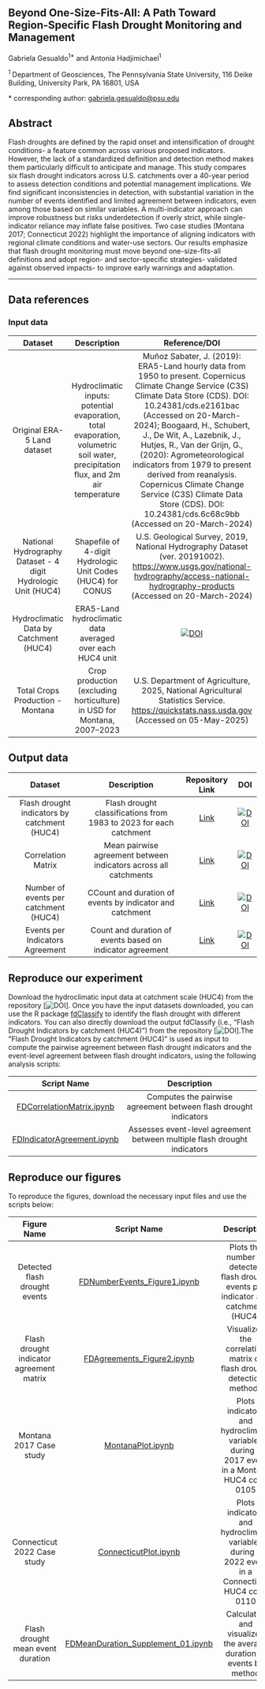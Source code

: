 
## **Beyond One-Size-Fits-All: A Path Toward Region-Specific Flash Drought Monitoring and Management**

Gabriela Gesualdo<sup>1\*</sup> and Antonia Hadjimichael<sup>1</sup>

<sup>1 </sup> Department of Geosciences, The Pennsylvania State University, 116 Deike Building, University Park, PA 16801, USA

\* corresponding author: gabriela.gesualdo@psu.edu

## Abstract
Flash droughts are defined by the rapid onset and intensification of drought conditions- a feature common across various proposed indicators. However, the lack of a standardized definition and detection method makes them particularly difficult to anticipate and manage. This study compares six flash drought indicators across U.S. catchments over a 40-year period to assess detection conditions and potential management implications. We find significant inconsistencies in detection, with substantial variation in the number of events identified and limited agreement between indicators, even among those based on similar variables. A multi-indicator approach can improve robustness but risks underdetection if overly strict, while single-indicator reliance may inflate false positives. Two case studies (Montana 2017; Connecticut 2022) highlight the importance of aligning indicators with regional climate conditions and water-use sectors. Our results emphasize that flash drought monitoring must move beyond one-size-fits-all definitions and adopt region- and sector-specific strategies- validated against observed impacts- to improve early warnings and adaptation.

---
## Data references
### Input data
|       Dataset       |               Description                    |               Reference/DOI          |
|:-------------------:|:--------------------------------------------:|:--------------------------------:|
|Original ERA-5 Land dataset | Hydroclimatic inputs: potential evaporation, total evaporation, volumetric soil water, precipitation flux, and 2m air temperature| Muñoz Sabater, J. (2019): ERA5-Land hourly data from 1950 to present. Copernicus Climate Change Service (C3S) Climate Data Store (CDS). DOI: 10.24381/cds.e2161bac (Accessed on 20-March-2024); Boogaard, H., Schubert, J., De Wit, A., Lazebnik, J., Hutjes, R., Van der Grijn, G., (2020): Agrometeorological indicators from 1979 to present derived from reanalysis. Copernicus Climate Change Service (C3S) Climate Data Store (CDS). DOI: 10.24381/cds.6c68c9bb (Accessed on 20-March-2024)|
|National Hydrography Dataset - 4 digit Hydrologic Unit (HUC4)| Shapefile of 4-digit Hydrologic Unit Codes (HUC4) for CONUS| U.S. Geological Survey, 2019, National Hydrography Dataset (ver. 20191002). https://www.usgs.gov/national-hydrography/access-national-hydrography-products (Accessed on 20-March-2024)|
|Hydroclimatic Data by Catchment (HUC4)| ERA5-Land hydroclimatic data averaged over each HUC4 unit|[![DOI]()]()
|Total Crops Production - Montana| Crop production (excluding horticulture) in USD for Montana, 2007–2023| U.S. Department of Agriculture, 2025, National Agricultural Statistics Service. https://quickstats.nass.usda.gov (Accessed on 05-May-2025)|


## Output data
|       Dataset       |              Description                    |           Repository Link        |                   DOI                   |
|:-------------------:|:-------------------------------------------:|:--------------------------------:|:---------------------------------------:|
|Flash drought indicators by catchment (HUC4)| Flash drought classifications from 1983 to 2023 for each catchment |[Link]()|[![DOI]()]()|
|Correlation Matrix |Mean pairwise agreement between indicators across all catchments |[Link]()|[![DOI]()]()|
|Number of events per catchment (HUC4) |CCount and duration of events by indicator and catchment|[Link]()|[![DOI]()]()|
|Events per Indicators Agreement |Count and duration of events based on indicator agreement |[Link]()|[![DOI]()]()|

## Reproduce our experiment
Download the hydroclimatic input data at catchment scale (HUC4) from the repository [![DOI]()]. Once you have the input datasets downloaded, you can use the R package [fdClassify](https://github.com/pedroalencar1/fdClassify/tree/master) to identify the flash drought with different indicators. You can also directly download the output fdClassify (i.e., “Flash Drought Indicators by catchment (HUC4)”) from the repository [![DOI]()].The "Flash Drought Indicators by catchment (HUC4)" is used as input to compute the pairwise agreement between flash drought indicators and the event-level agreement between flash drought indicators, using the following analysis scripts:

|Script Name | Description |
|:-------------------:|:-------------------------------------------:|
|[FDCorrelationMatrix.ipynb](./Codes/FDCorrelationMatrix.ipynb)| Computes the pairwise agreement between flash drought indicators|
|[FDIndicatorAgreement.ipynb](./Codes/FDIndicatorAgreement.ipynb)| Assesses event-level agreement between multiple flash drought indicators|


## Reproduce our figures
To reproduce the figures,  download the necessary input files and use the scripts below:

| Figure Name |                Script Name                 |                                  Description                                   | 
|:--------------:|:------------------------------------------:|:------------------------------------------------------------------------------:|
|Detected flash drought events |[FDNumberEvents_Figure1.ipynb](./FiguresCodes/FDNumberEvents_Figure1.ipynb) | Plots the number of detected flash drought events per indicator and catchment (HUC4)|
|Flash drought indicator agreement matrix|[FDAgreements_Figure2.ipynb](./FiguresCodes/FDAgreements_Figure2.ipynb)|Visualizes the correlation matrix of flash drought detection methods|
|Montana 2017 Case study |[MontanaPlot.ipynb](./FiguresCodes/MontanaPlot.ipynb)| Plots indicators and hydroclimatic variables during a 2017 event in a Montana HUC4 code 0105|
|Connecticut 2022 Case study|[ConnecticutPlot.ipynb](./FiguresCodes/ConnecticutPlot.ipynb)|Plots indicators and hydroclimatic variables during a 2022 event in a Connecticut HUC4 code 0110|
|Flash drought mean event duration |[FDMeanDuration_Supplement_01.ipynb](./FiguresCodes/FDMeanDuration_Supplement_01.ipynb)| Calculates and visualizes the average duration of events by method|
